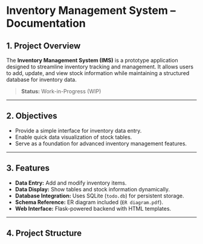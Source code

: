 # Inventory Management System – Documentation

## 1. Project Overview
The **Inventory Management System (IMS)** is a prototype application designed to streamline inventory tracking and management. It allows users to add, update, and view stock information while maintaining a structured database for inventory data.

> **Status:** Work-in-Progress (WIP)

---

## 2. Objectives
- Provide a simple interface for inventory data entry.
- Enable quick data visualization of stock tables.
- Serve as a foundation for advanced inventory management features.

---

## 3. Features
- **Data Entry:** Add and modify inventory items.
- **Data Display:** Show tables and stock information dynamically.
- **Database Integration:** Uses SQLite (`todo.db`) for persistent storage.
- **Schema Reference:** ER diagram included (`ER diagram.pdf`).
- **Web Interface:** Flask-powered backend with HTML templates.

---

## 4. Project Structure
